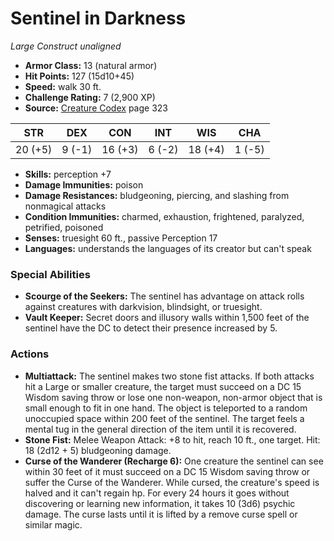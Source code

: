 # Sentinel in Darkness

*Large* *Construct* *unaligned*

- **Armor Class:** 13 (natural armor)
- **Hit Points:** 127 (15d10+45)
- **Speed:** walk 30 ft.
- **Challenge Rating:** 7 (2,900 XP)
- **Source:** [Creature Codex](https://koboldpress.com/kpstore/product/creature-codex-for-5th-edition-dnd) page 323

| STR | DEX | CON | INT | WIS | CHA |
| --- | --- | --- | --- | --- | --- |
| 20 (+5) | 9 (-1) | 16 (+3) | 6 (-2) | 18 (+4) | 1 (-5) |

- **Skills:** perception +7
- **Damage Immunities:** poison
- **Damage Resistances:** bludgeoning, piercing, and slashing from nonmagical attacks
- **Condition Immunities:** charmed, exhaustion, frightened, paralyzed, petrified, poisoned
- **Senses:** truesight 60 ft., passive Perception 17
- **Languages:** understands the languages of its creator but can't speak

### Special Abilities

- **Scourge of the Seekers:** The sentinel has advantage on attack rolls against creatures with darkvision, blindsight, or truesight.
- **Vault Keeper:** Secret doors and illusory walls within 1,500 feet of the sentinel have the DC to detect their presence increased by 5.

### Actions

- **Multiattack:** The sentinel makes two stone fist attacks. If both attacks hit a Large or smaller creature, the target must succeed on a DC 15 Wisdom saving throw or lose one non-weapon, non-armor object that is small enough to fit in one hand. The object is teleported to a random unoccupied space within 200 feet of the sentinel. The target feels a mental tug in the general direction of the item until it is recovered.
- **Stone Fist:** Melee Weapon Attack: +8 to hit, reach 10 ft., one target. Hit: 18 (2d12 + 5) bludgeoning damage.
- **Curse of the Wanderer (Recharge 6):** One creature the sentinel can see within 30 feet of it must succeed on a DC 15 Wisdom saving throw or suffer the Curse of the Wanderer. While cursed, the creature's speed is halved and it can't regain hp. For every 24 hours it goes without discovering or learning new information, it takes 10 (3d6) psychic damage. The curse lasts until it is lifted by a remove curse spell or similar magic.


